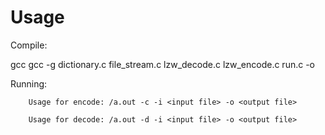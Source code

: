 # Usage
Compile: 

gcc gcc -g dictionary.c file_stream.c lzw_decode.c lzw_encode.c run.c -o <output name>

Running: 

        Usage for encode: /a.out -c -i <input file> -o <output file> 

        Usage for decode: /a.out -d -i <input file> -o <output file>
